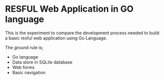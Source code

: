 # RESFUL Web Application in GO language #

This is the experiment to compare the development process needed to build a basic resful web application using Go Language.

The ground rule is;

- Go language
- Data store in SQLite database
- Web forms
- Basic navigation
